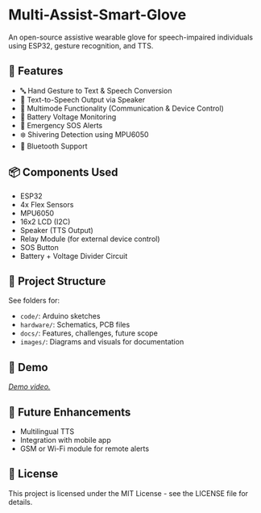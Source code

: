 # Multi-Assist-Smart-Glove
An open-source assistive wearable glove for speech-impaired individuals using ESP32, gesture recognition, and TTS.

## 🔧 Features
- 🔤 Hand Gesture to Text & Speech Conversion
- 📢 Text-to-Speech Output via Speaker
- 🔄 Multimode Functionality (Communication & Device Control)
- 🔋 Battery Voltage Monitoring
- 🚨 Emergency SOS Alerts
- ❄️ Shivering Detection using MPU6050
- 📱 Bluetooth Support

## 📦 Components Used
- ESP32
- 4x Flex Sensors
- MPU6050
- 16x2 LCD (I2C)
- Speaker (TTS Output)
- Relay Module (for external device control)
- SOS Button
- Battery + Voltage Divider Circuit

## 📁 Project Structure
See folders for:
- `code/`: Arduino sketches
- `hardware/`: Schematics, PCB files
- `docs/`: Features, challenges, future scope
- `images/`: Diagrams and visuals for documentation

## 📸 Demo
*[Demo video.](https://youtu.be/_lBrSzFIkqk)*

## 🚀 Future Enhancements
- Multilingual TTS
- Integration with mobile app
- GSM or Wi-Fi module for remote alerts

## 📜 License
This project is licensed under the MIT License - see the LICENSE file for details.
